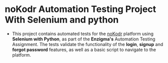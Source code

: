 # noKodr Automation Testing Project With Selenium and python

- This project contains automated tests for the [noKodr](https://app-staging.nokodr.com/) platform using **Selenium with Python**, as part of the **Enzigma's** Automation Testing Assignment. The tests validate the functionality of the **login**, **signup** and **forgot password** features, as well as a basic script to navigate to the platform.

